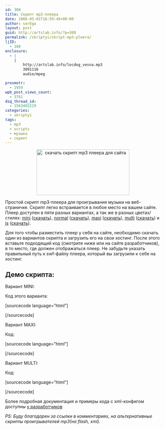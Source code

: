 ```yaml
---
id: 308
title: Скрипт mp3-плеера
date: 2008-05-01T16:59:49+00:00
author: serEga
layout: post
guid: http://artslab.info/?p=308
permalink: /skriptyi/skript-mp3-pleera/
ljID:
  - 188
enclosure:
  - |
    |
        http://artslab.info/locdog_vesna.mp3
        3891116
        audio/mpeg

prosmotr:
  - 1959
wpb_post_views_count:
  - 3761
dsq_thread_id:
  - 1563403219
categories:
  - skriptyi
tags:
  - mp3
  - scripts
  - музыка
  - скрипт
---
```

<center>
  <a href="http://googledrive.com/host/0B9lHVSSSdxdxd0hjdUdmRzY3Tjg/mp3_player_script.jpg"><img src="http://googledrive.com/host/0B9lHVSSSdxdxd0hjdUdmRzY3Tjg/mp3_player_script-300x148.jpg" alt="скачать скрипт mp3 плеера для сайта" title="mp3_player_script" width="300" height="148" class="alignnone size-medium wp-image-848" /></a>
</center>

Простой скрипт mp3-плеера для проигрывания музыки на веб-страничке. Скрипт легко встраивается в любое место на вашем сайте. Плеер доступен в пяти разных вариантах, а так же в разных цветах/стилях: <a href="http://flash-mp3-player.net/players/mini/" target="_blank">mini</a> ([скачать](http://flash-mp3-player.net/players/mini/download/)), <a href="http://flash-mp3-player.net/players/normal/" target="_blank">normal</a> ([скачать](http://flash-mp3-player.net/players/normal/download/)), <a href="http://flash-mp3-player.net/players/maxi/" target="_blank">maxi</a> ([скачать](http://flash-mp3-player.net/players/maxi/download/)), <a href="http://flash-mp3-player.net/players/multi/" target="_blank">multi</a> ([скачать](http://flash-mp3-player.net/players/multi/download/)) и <a href="http://flash-mp3-player.net/players/js/" target="_blank">js</a> ([скачать](http://flash-mp3-player.net/players/js/download/)).

Для того чтобы разместить плеер у себя на сайте, необходимо скачать один из вариантов скрипта и загрузить его на свои хостинг. После этого вставьте подходящий код (смотрите ниже или на сайте разработчиков), в то место, где должен отображаться плеер. Не забудьте указать правильный путь к swf-файлу плеера, который вы загрузили к себе на хостинг.

## Демо скрипта:

Вариант MINI:



Код этого варианта:

[sourcecode language=&#8221;html&#8221;]



[/sourcecode]

Вариант MAXI:



Код:

[sourcecode language=&#8221;html&#8221;]



[/sourcecode]

Вариант MULTI:



Код:

[sourcecode language=&#8221;html&#8221;]



[/sourcecode]

Более подробная документация и примеры кода с xml-конфигом доступны [у разработчиков](http://flash-mp3-player.net/players/normal/)

_PS: Буду благодарен за ссылки в комментариях, на альтернативные скрипты проигрывателей mp3(на flash, xml)._